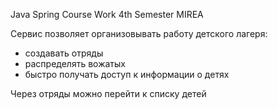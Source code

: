 Java Spring Course Work 4th Semester MIREA

Сервис позволяет организовывать работу детского лагеря:
- создавать отряды
- распределять вожатых
- быстро получать доступ к информации о детях


Через отряды можно перейти к списку детей
